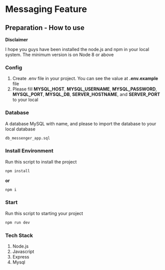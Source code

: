# Messaging Feature

## Preparation - How to use

**Disclaimer**

I hope you guys have been installed the node.js and npm in your local system. The minimum version is on Node 8 or above

### Config

1. Create .env file in your project. You can see the value at **.env.example** file
2. Please fill **MYSQL_HOST**, **MYSQL_USERNAME**, **MYSQL_PASSWORD**, **MYSQL_PORT**, **MYSQL_DB**, **SERVER_HOSTNAME**, and **SERVER_PORT** to your local


### Database

A database MySQL with name, and please to import the database to your local database

```bash
db_messenger_app.sql
```

### Install Environment

Run this script to install the project

```bash
npm install
```
**or**

```bash
npm i
```
### Start

Run this script to starting your project

```bash
npm run dev
```

### Tech Stack
1. Node.js
2. Javascript
3. Express
4. Mysql
